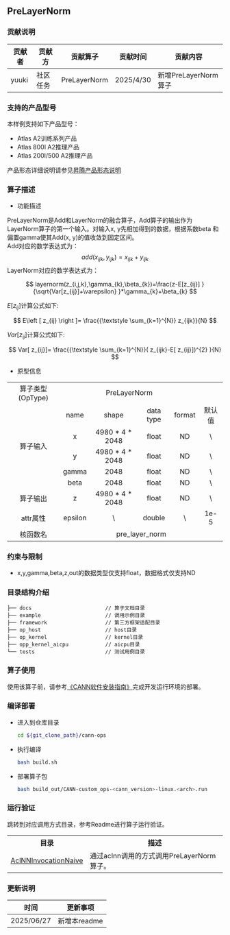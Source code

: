 ## PreLayerNorm

### 贡献说明
| 贡献者   | 贡献方  | 贡献算子         | 贡献时间      | 贡献内容             |
|-------|------|--------------|-----------|------------------|
| yuuki | 社区任务 | PreLayerNorm | 2025/4/30 | 新增PreLayerNorm算子 |

### 支持的产品型号
本样例支持如下产品型号：
- Atlas A2训练系列产品
- Atlas 800I A2推理产品
- Atlas 200I/500 A2推理产品

产品形态详细说明请参见[昇腾产品形态说明](http://www.hiascend.com/document/redirect/CannCommunityProductForm)

### 算子描述

- 功能描述

PreLayerNorm是Add和LayerNorm的融合算子，Add算子的输出作为LayerNorm算子的第一个输入。对输入x, y先相加得到的数据，根据系数beta 和偏置gamma使其Add(x, y)的值收敛到固定区间。  
Add对应的数学表达式为：
$$add(x_{ijk}, y_{ijk})=x_{ijk}+ y_{ijk}$$
LayerNorm对应的数学表达式为：

$$ layernorm(z_{i,j,k},\gamma_{k},\beta_{k})=\frac{z-E[z_{ij}] }{\sqrt{Var[z_{ij}]+\varepsilon} }*\gamma_{k}+\beta_{k} $$

$E\left [ z_{ij}  \right ]$计算公式如下:

$$ E\left [ z_{ij}  \right ]= \frac{{\textstyle \sum_{k=1}^{N}} z_{ijk}}{N} $$

$Var[ z_{ij}]$计算公式如下:

$$ Var[ z_{ij}]= \frac{{\textstyle \sum_{k=1}^{N}}(  z_{ijk}-E[ z_{ij}])^{2}  }{N} $$

- 原型信息

<table>
<tr><td rowspan="1" align="center">算子类型(OpType)</td><td colspan="4" align="center">PreLayerNorm</td></tr>
</tr>
<tr><td rowspan="5" align="center">算子输入</td><td align="center">name</td><td align="center">shape</td><td align="center">data type</td><td align="center">format</td><td align="center">默认值</td></tr>
<tr><td align="center">x</td><td align="center">4980 * 4 * 2048</td><td align="center">float</td><td align="center">ND</td><td align="center">\</td></tr>
<tr><td align="center">y</td><td align="center">4980 * 4 * 2048</td><td align="center">float</td><td align="center">ND</td><td align="center">\</td></tr>
<tr><td align="center">gamma</td><td align="center">2048</td><td align="center">float</td><td align="center">ND</td><td align="center">\</td></tr>
<tr><td align="center">beta</td><td align="center">2048</td><td align="center">float</td><td align="center">ND</td><td align="center">\</td></tr>
</tr>
</tr>
<tr><td rowspan="1" align="center">算子输出</td><td align="center">z</td><td align="center">4980 * 4 * 2048</td><td align="center">float</td><td align="center">ND</td><td align="center">\</td></tr>
</tr>
<tr><td rowspan="1" align="center">attr属性</td><td align="center">epsilon</td><td align="center">\</td><td align="center">double</td><td align="center">\</td><td align="center">1e-5</td></tr>
</tr>
<tr><td rowspan="1" align="center">核函数名</td><td colspan="5" align="center">pre_layer_norm</td></tr>
</table>

### 约束与限制
- x,y,gamma,beta,z,out的数据类型仅支持float，数据格式仅支持ND

### 目录结构介绍
```
├── docs                        // 算子文档目录
├── example                     // 调用示例目录
├── framework                   // 第三方框架适配目录
├── op_host                     // host目录
├── op_kernel                   // kernel目录
├── opp_kernel_aicpu            // aicpu目录
└── tests                       // 测试用例目录
```

### 算子使用
使用该算子前，请参考[《CANN软件安装指南》](https://hiascend.com/document/redirect/CannCommunityInstSoftware)完成开发运行环境的部署。

### 编译部署
  - 进入到仓库目录

    ```bash
    cd ${git_clone_path}/cann-ops
    ```

  - 执行编译

    ```bash
    bash build.sh
    ```

  - 部署算子包

    ```bash
    bash build_out/CANN-custom_ops-<cann_version>-linux.<arch>.run
    ```

### 运行验证
跳转到对应调用方式目录，参考Readme进行算子运行验证。
<table>
    <th>目录</th><th>描述</th>
    <tr>
        <td><a href="./examples/AclNNInvocationNaive"> AclNNInvocationNaive</td><td>通过aclnn调用的方式调用PreLayerNorm算子。</td>
    </tr>
</table>

### 更新说明
| 时间 | 更新事项 |
|----|------|
| 2025/06/27 | 新增本readme |